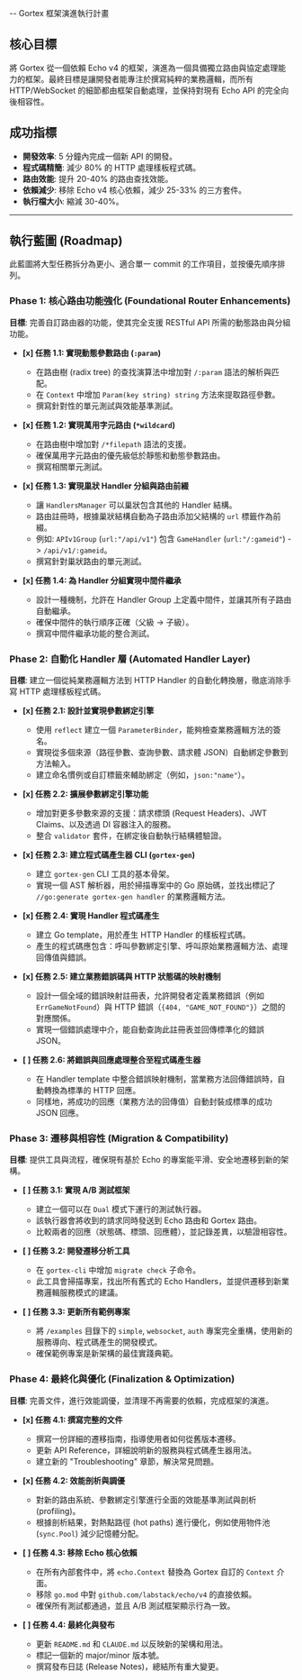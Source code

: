 -- Gortex 框架演進執行計畫

## 核心目標

將 Gortex 從一個依賴 Echo v4 的框架，演進為一個具備獨立路由與協定處理能力的框架。最終目標是讓開發者能專注於撰寫純粹的業務邏輯，而所有 HTTP/WebSocket 的細節都由框架自動處理，並保持對現有 Echo API 的完全向後相容性。

## 成功指標

- **開發效率**: 5 分鐘內完成一個新 API 的開發。
- **程式碼精簡**: 減少 80% 的 HTTP 處理樣板程式碼。
- **路由效能**: 提升 20-40% 的路由查找效能。
- **依賴減少**: 移除 Echo v4 核心依賴，減少 25-33% 的三方套件。
- **執行檔大小**: 縮減 30-40%。

---

## 執行藍圖 (Roadmap)

此藍圖將大型任務拆分為更小、適合單一 commit 的工作項目，並按優先順序排列。

### Phase 1: 核心路由功能強化 (Foundational Router Enhancements)

**目標**: 完善自訂路由器的功能，使其完全支援 RESTful API 所需的動態路由與分組功能。

- **[x] 任務 1.1: 實現動態參數路由 (`:param`)**
  - 在路由樹 (radix tree) 的查找演算法中增加對 `/:param` 語法的解析與匹配。
  - 在 `Context` 中增加 `Param(key string) string` 方法來提取路徑參數。
  - 撰寫針對性的單元測試與效能基準測試。

- **[x] 任務 1.2: 實現萬用字元路由 (`*wildcard`)**
  - 在路由樹中增加對 `/*filepath` 語法的支援。
  - 確保萬用字元路由的優先級低於靜態和動態參數路由。
  - 撰寫相關單元測試。

- **[x] 任務 1.3: 實現巢狀 Handler 分組與路由前綴**
  - 讓 `HandlersManager` 可以巢狀包含其他的 Handler 結構。
  - 路由註冊時，根據巢狀結構自動為子路由添加父結構的 `url` 標籤作為前綴。
  - 例如: `APIv1Group` (`url:"/api/v1"`) 包含 `GameHandler` (`url:"/:gameid"`) -> `/api/v1/:gameid`。
  - 撰寫針對巢狀路由的單元測試。

- **[x] 任務 1.4: 為 Handler 分組實現中間件繼承**
  - 設計一種機制，允許在 Handler Group 上定義中間件，並讓其所有子路由自動繼承。
  - 確保中間件的執行順序正確（父級 -> 子級）。
  - 撰寫中間件繼承功能的整合測試。

### Phase 2: 自動化 Handler 層 (Automated Handler Layer)

**目標**: 建立一個從純業務邏輯方法到 HTTP Handler 的自動化轉換層，徹底消除手寫 HTTP 處理樣板程式碼。

- **[x] 任務 2.1: 設計並實現參數綁定引擎**
  - 使用 `reflect` 建立一個 `ParameterBinder`，能夠檢查業務邏輯方法的簽名。
  - 實現從多個來源（路徑參數、查詢參數、請求體 JSON）自動綁定參數到方法輸入。
  - 建立命名慣例或自訂標籤來輔助綁定（例如，`json:"name"`）。

- **[x] 任務 2.2: 擴展參數綁定引擎功能**
  - 增加對更多參數來源的支援：請求標頭 (Request Headers)、JWT Claims、以及透過 DI 容器注入的服務。
  - 整合 `validator` 套件，在綁定後自動執行結構體驗證。

- **[x] 任務 2.3: 建立程式碼產生器 CLI (`gortex-gen`)**
  - 建立 `gortex-gen` CLI 工具的基本骨架。
  - 實現一個 AST 解析器，用於掃描專案中的 Go 原始碼，並找出標記了 `//go:generate gortex-gen handler` 的業務邏輯方法。

- **[x] 任務 2.4: 實現 Handler 程式碼產生**
  - 建立 Go template，用於產生 HTTP Handler 的樣板程式碼。
  - 產生的程式碼應包含：呼叫參數綁定引擎、呼叫原始業務邏輯方法、處理回傳值與錯誤。

- **[x] 任務 2.5: 建立業務錯誤碼與 HTTP 狀態碼的映射機制**
  - 設計一個全域的錯誤映射註冊表，允許開發者定義業務錯誤（例如 `ErrGameNotFound`）與 HTTP 錯誤（`{404, "GAME_NOT_FOUND"}`）之間的對應關係。
  - 實現一個錯誤處理中介，能自動查詢此註冊表並回傳標準化的錯誤 JSON。

- **[ ] 任務 2.6: 將錯誤與回應處理整合至程式碼產生器**
  - 在 Handler template 中整合錯誤映射機制，當業務方法回傳錯誤時，自動轉換為標準的 HTTP 回應。
  - 同樣地，將成功的回應（業務方法的回傳值）自動封裝成標準的成功 JSON 回應。

### Phase 3: 遷移與相容性 (Migration & Compatibility)

**目標**: 提供工具與流程，確保現有基於 Echo 的專案能平滑、安全地遷移到新的架構。

- **[ ] 任務 3.1: 實現 A/B 測試框架**
  - 建立一個可以在 `Dual` 模式下運行的測試執行器。
  - 該執行器會將收到的請求同時發送到 Echo 路由和 Gortex 路由。
  - 比較兩者的回應（狀態碼、標頭、回應體），並記錄差異，以驗證相容性。

- **[ ] 任務 3.2: 開發遷移分析工具**
  - 在 `gortex-cli` 中增加 `migrate check` 子命令。
  - 此工具會掃描專案，找出所有舊式的 Echo Handlers，並提供遷移到新業務邏輯服務模式的建議。

- **[ ] 任務 3.3: 更新所有範例專案**
  - 將 `/examples` 目錄下的 `simple`, `websocket`, `auth` 專案完全重構，使用新的服務導向、程式碼產生的開發模式。
  - 確保範例專案是新架構的最佳實踐典範。

### Phase 4: 最終化與優化 (Finalization & Optimization)

**目標**: 完善文件，進行效能調優，並清理不再需要的依賴，完成框架的演進。

- **[x] 任務 4.1: 撰寫完整的文件**
  - 撰寫一份詳細的遷移指南，指導使用者如何從舊版本遷移。
  - 更新 API Reference，詳細說明新的服務與程式碼產生器用法。
  - 建立新的 "Troubleshooting" 章節，解決常見問題。

- **[x] 任務 4.2: 效能剖析與調優**
  - 對新的路由系統、參數綁定引擎進行全面的效能基準測試與剖析 (profiling)。
  - 根據剖析結果，對熱點路徑 (hot paths) 進行優化，例如使用物件池 (`sync.Pool`) 減少記憶體分配。

- **[ ] 任務 4.3: 移除 Echo 核心依賴**
  - 在所有內部套件中，將 `echo.Context` 替換為 Gortex 自訂的 `Context` 介面。
  - 移除 `go.mod` 中對 `github.com/labstack/echo/v4` 的直接依賴。
  - 確保所有測試都通過，並且 A/B 測試框架顯示行為一致。

- **[ ] 任務 4.4: 最終化與發布**
  - 更新 `README.md` 和 `CLAUDE.md` 以反映新的架構和用法。
  - 標記一個新的 major/minor 版本號。
  - 撰寫發布日誌 (Release Notes)，總結所有重大變更。
